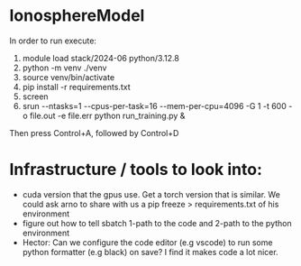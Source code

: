 # IonosphereModel
In order to run execute:
1.  module load stack/2024-06 python/3.12.8
2.  python -m venv ./venv
3.  source venv/bin/activate
4.  pip install -r requirements.txt
5.  screen
6.  srun --ntasks=1 --cpus-per-task=16 --mem-per-cpu=4096 -G 1 -t 600 -o file.out -e file.err python run_training.py &


Then press Control+A, followed by Control+D

# Infrastructure / tools to look into:
- cuda version that the gpus use. Get a torch version that is similar. We could ask arno to share with us a pip freeze > requirements.txt of his environment
- figure out how to tell sbatch 1-path to the code and 2-path to the python environment
- Hector: Can we configure the code editor (e.g vscode) to run some python formatter (e.g black) on save? I find it makes code a lot nicer.
